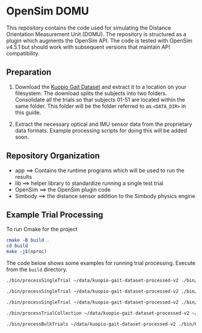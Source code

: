 # OpenSim DOMU

This repository contains the code used for simulating the Distance Orientation Measurement Unit (DOMU).
The repository is structured as a plugin which augments the OpenSim API. 
The code is tested with OpenSim v4.5.1 but should work with subsequent versions that maintain API compatibility.

## Preparation

1. Download the [Kuopio Gait Dataset](https://zenodo.org/records/10559504) and extract it to a location on your filesystem.
The download splits the subjects into two folders. Consolidate all the trials so that subjects 01-51 are located within the same folder.
This folder will be the folder referred to as `<DATA_DIR>` in this guide.

2. Extract the necessary optical and IMU sensor data from the proprietary data formats.
Example processing scripts for doing this will be added soon.

## Repository Organization

- app ==> Contains the runtime programs which will be used to run the results
- lib ==> helper library to standardize running a single test trial
- OpenSim ==> the OpenSim plugin code
- Simbody ==> the distance sensor addition to the Simbody physics engine

## Example Trial Processing

To run Cmake for the project
```cmake
cmake -B build .
cd build
make -j$(nproc)
```

The code below shows some examples for running trial processing. Execute from the `build` directory.
```bash
./bin/processSingleTrial ~/data/kuopio-gait-dataset-processed-v2 ./bin/gait2392_thelen2003muscle.osim ~/data/alex-random-test 17 l_comf 01 3.5 4.5

./bin/processSingleTrial ~/data/kuopio-gait-dataset-processed-v2 ./bin/Rajagopal2016.osim ~/data/alex-random-test 17 l_comf 01 3.5 4.5

./bin/processSingleTrial ~/data/kuopio-gait-dataset-processed-v2 ./bin/calibrated_KUOPIO_base_R_pelvis_relaxed.osim ~/data/alex-random-test 17 l_comf 01 3.5 4.5

./bin/processTrialCollection ~/data/kuopio-gait-dataset-processed-v2 ~/data/alex-random-test/all-trials.csv

./bin/processBulkTrials ~/data/kuopio-gait-dataset-processed-v2 ./bin/Rajagopal2016.osim ~/data/kg-all-trials-v1
```